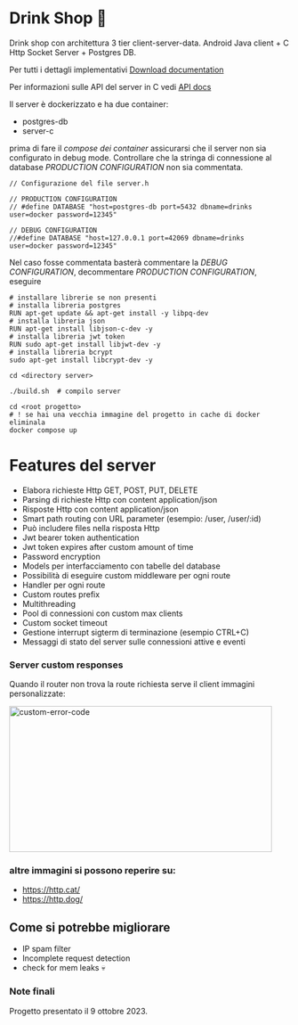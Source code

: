 # Drink Shop 🍹
Drink shop con architettura 3 tier client-server-data. Android Java client + C Http Socket Server + Postgres DB. 

Per tutti i dettagli implementativi [Download documentation](https://github.com/AlessandroBonomo28/DrinkShop/raw/main/Documentazione%20Juicy%20Lemon.docx)
 
Per informazioni sulle API del server in C vedi [API docs](docs/routes.md)

 Il server è dockerizzato e ha due container:
 - postgres-db
 - server-c

prima di fare il *compose dei container* assicurarsi che il server non sia configurato in debug mode. Controllare che la stringa di connessione al database *PRODUCTION CONFIGURATION* non sia commentata.
 ```
 // Configurazione del file server.h
 
 // PRODUCTION CONFIGURATION 
 // #define DATABASE "host=postgres-db port=5432 dbname=drinks user=docker password=12345"

 // DEBUG CONFIGURATION 
 //#define DATABASE "host=127.0.0.1 port=42069 dbname=drinks user=docker password=12345"
 ```
 Nel caso fosse commentata basterà commentare la *DEBUG CONFIGURATION*, decommentare *PRODUCTION CONFIGURATION*, eseguire
 ```
# installare librerie se non presenti
# installa libreria postgres
RUN apt-get update && apt-get install -y libpq-dev
# installa libreria json
RUN apt-get install libjson-c-dev -y
# installa libreria jwt token
RUN sudo apt-get install libjwt-dev -y
# installa libreria bcrypt
sudo apt-get install libcrypt-dev -y

cd <directory server>

./build.sh  # compilo server
 
cd <root progetto>
# ! se hai una vecchia immagine del progetto in cache di docker eliminala
docker compose up
 ```
 # Features del server
 - Elabora richieste Http GET, POST, PUT, DELETE
 - Parsing di richieste Http con content application/json
 - Risposte Http con content application/json
 - Smart path routing con URL parameter (esempio: /user, /user/:id) 
 - Può includere files nella risposta Http
 - Jwt bearer token authentication
 - Jwt token expires after custom amount of time
 - Password encryption
 - Models per interfacciamento con tabelle del database
 - Possibilità di eseguire custom middleware per ogni route
 - Handler per ogni route
 - Custom routes prefix
 - Multithreading
 - Pool di connessioni con custom max clients  
 - Custom socket timeout
 - Gestione interrupt sigterm di terminazione (esempio CTRL+C)
 - Messaggi di stato del server sulle connessioni attive e eventi
 ### Server custom responses
 Quando il router non trova la route richiesta serve il client immagini personalizzate:
 
<img width="472" height="262" alt="custom-error-code" src="https://github.com/user-attachments/assets/3d6ee428-280e-48e0-bbab-9e9c8c030991" />

### altre immagini si possono reperire su:
- https://http.cat/
- https://http.dog/

 ## Come si potrebbe migliorare
 - IP spam filter
 - Incomplete request detection
 - check for mem leaks 💀

### Note finali
Progetto presentato il 9 ottobre 2023.
